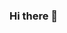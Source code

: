 ### Hi there 👋

<!--
**wangjingyou1243865112/wangjingyou1243865112** is a ✨ _special_ ✨ repository because its `README.md` (this file) appears on your GitHub profile.

Here are some ideas to get you started:
# Hi there 👋

I'm a computer science student at the Chinese University of Hong Kong.

I'm interested in database, computer network, cloud computing and other computer concepts. I have learned C and Java languages and I'm eager to learn more.

## Skills and Tools

- C
- Java
- Git


## Contact Me

- Email: 1155176906@link.cuhk.edu.hk
- LinkedIn: # Hi there 👋

I'm a computer science student at the Chinese University of Hong Kong. I'm interested in database, computer network, cloud computing and other computer concepts. I have learned C and Java languages and I'm eager to learn more.

## Skills and Tools

- C
- Java
- Git
- VS Code

## Projects

- A simple calculator app using Java Swing
- A chat room application using socket programming in C
- A web crawler that scrapes data from a website using Python

## Contact Me

- Email: example@example.com
- LinkedIn: # Hi there 👋

I'm a computer science student at the Chinese University of Hong Kong. I'm interested in database, computer network, cloud computing and other computer concepts. I have learned C and Java languages and I'm eager to learn more.

## Skills and Tools

- C
- Java
- Git
- VS Code

## Projects

- A simple calculator app using Java Swing
- A chat room application using socket programming in C
- A web crawler that scrapes data from a website using Python

## Contact Me

- Email: example@example.com
- LinkedIn: https://www.linkedin.com/in/jingyou-wang-a5aa71266
